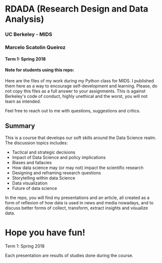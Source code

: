 # RDADA (Research Design and Data Analysis)
### UC Berkeley - MIDS
### Marcelo Scatolin Queiroz
#### Term 1: Spring 2018

#### Note for students using this repo:
Here are the files of my work during my Python class for MIDS. I published them here as a way to encourage self-development and learning. Please, do not copy this files as a full answer to your assignments. This is against Berkeley's code of conduct, highly unethical and the worst, you will not learn as intended.

Feel free to reach out to me with questions, suggestions and critics.

## Summary

This is a course that develops our soft skills around the Data Science realm. The discussion topics includes:

* Tactical and strategic decisions
* Impact of Data Science and policy implications
* Biases and fallacies
* How data science may (or may not) impact the scientific research
* Designing and reframing research questions
* Storytelling within data Science
* Data visualization
* Future of data science

In the repo, you will find my presentations and an article, all created as a form of reflexion of how data is used in news and media nowadays, and to discuss better forms of collect, transform, extract insights and visualize data.

Hope you have fun!
=======

Term 1: Spring 2018

Each presentation are results of studies done during the course.

